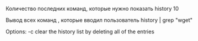 Количество последних команд, которые нужно показать
history 10

Вывод всех команд , которые вводил пользователь
history | grep "wget"

Options:
      -c	clear the history list by deleting all of the entries